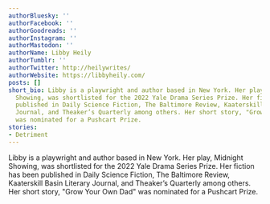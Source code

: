 ```yaml
---
authorBluesky: ''
authorFacebook: ''
authorGoodreads: ''
authorInstagram: ''
authorMastodon: ''
authorName: Libby Heily
authorTumblr: ''
authorTwitter: http://heilywrites/
authorWebsite: https://libbyheily.com/
posts: []
short_bio: Libby is a playwright and author based in New York. Her play, Midnight
  Showing, was shortlisted for the 2022 Yale Drama Series Prize. Her fiction has been
  published in Daily Science Fiction, The Baltimore Review, Kaaterskill Basin Literary
  Journal, and Theaker’s Quarterly among others. Her short story, "Grow Your Own Dad"
  was nominated for a Pushcart Prize.
stories:
- Detriment
---
```


Libby is a playwright and author based in New York. Her play, Midnight Showing, was shortlisted for the 2022 Yale Drama Series Prize. Her fiction has been published in Daily Science Fiction, The Baltimore Review, Kaaterskill Basin Literary Journal, and Theaker’s Quarterly among others. Her short story, "Grow Your Own Dad" was nominated for a Pushcart Prize.